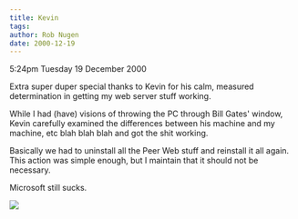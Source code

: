 ```yaml
---
title: Kevin
tags: 
author: Rob Nugen
date: 2000-12-19
---
```


<p class=date>5:24pm Tuesday 19 December 2000</p>

<p>Extra super duper special thanks to Kevin for his
calm, measured determination in getting my web server
stuff working.</p>

<p>While I had (have) visions of throwing the PC
through Bill Gates' window, Kevin carefully examined
the differences between his machine and my machine,
etc blah blah blah and got the shit working.</p>

<p>Basically we had to uninstall all the Peer Web
stuff and reinstall it all again.  This action was
simple enough, but I maintain that it should not be
necessary.</p>

<p>Microsoft still sucks.</p>

<p><img src="/images/rob/wL-ROB.gif"/></p>
